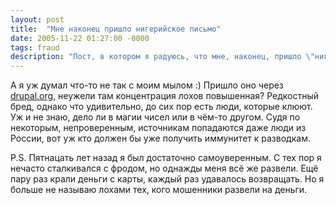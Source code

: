 ```yaml
---
layout: post
title:  "Мне наконец пришло нигерийское письмо"
date: 2005-11-22 01:27:00 -0000
tags: fraud
description: "Пост, в котором я радуюсь, что мне, наконец, пришло \"нигерийское письмо\". Я чувствовал себя обделённым вниманием мошенников до него."
---
```


А я уж думал что-то не так с моим мылом :) Пришло оно через [drupal.org](http://www.drupal.org), неужели там концентрация лохов повышенная? Редкостный бред, однако что удивительно, до сих пор есть люди, которые клюют. Уж и не знаю, дело ли в магии чисел или в чём-то другом. Судя по некоторым, непроверенным, источникам попадаются даже люди из России, вот уж кто должен бы уже получить иммунитет к разводкам.

P.S. Пятнацать лет назад я был достаточно самоуверенным. С тех пор я нечасто сталкивался с фродом, но однажды меня всё же развели. Ещё пару раз крали деньги с карты, каждый раз удавалось возвращать. Но я больше не называю лохами тех, кого мошенники развели на деньги. 